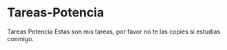 # Tareas-Potencia
Tareas Potencia
Estas son mis tareas, por favor no te las copies si estudias conmigo.
